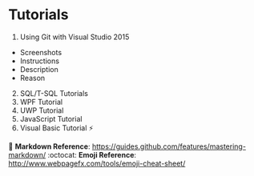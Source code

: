 # Tutorials
1. Using Git with Visual Studio 2015
  * Screenshots
  * Instructions
  * Description
  * Reason
2. SQL/T-SQL Tutorials
3. WPF Tutorial
4. UWP Tutorial
5. JavaScript Tutorial
6. Visual Basic Tutorial :zap:

:notebook: **Markdown Reference**: https://guides.github.com/features/mastering-markdown/
:octocat: **Emoji Reference**: http://www.webpagefx.com/tools/emoji-cheat-sheet/

